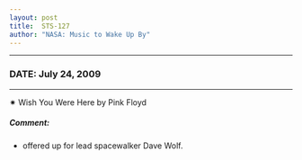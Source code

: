 ```yaml
---
layout: post
title:  STS-127
author: "NASA: Music to Wake Up By"
---
```


----
### DATE: July 24, 2009
----
✷ Wish You Were Here by Pink Floyd

##### Comment:
* offered up for lead spacewalker Dave Wolf.

